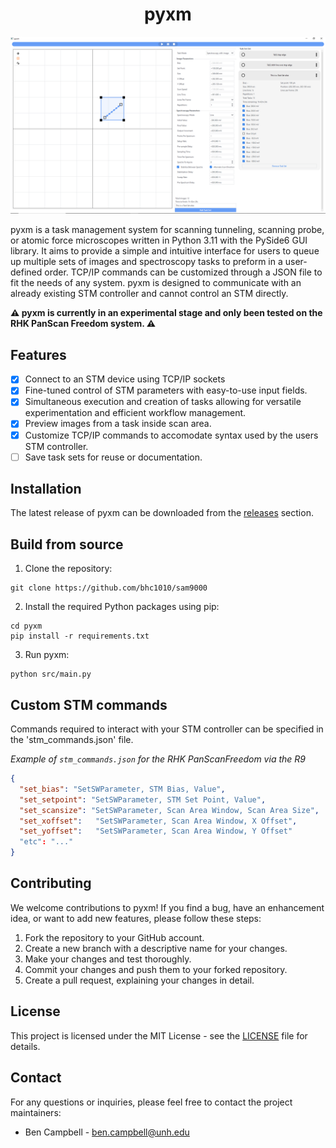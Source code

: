 <h1 align="center">
pyxm 
</h1>

![pyxm app](https://github.com/HollenLab/pyxm/blob/main/assets/pyxm.png)

pyxm is a task management system for scanning tunneling, scanning probe, or atomic force microscopes written in Python 3.11 with the PySide6 GUI library.
It aims to provide a simple and intuitive interface for users to queue up multiple sets of images and spectroscopy tasks to preform in a user-defined order.
TCP/IP commands can be customized through a JSON file to fit the needs of any system.
pyxm is designed to communicate with an already existing STM controller and cannot control an STM directly.

**⚠️ pyxm is currently in an experimental stage and only been tested on the RHK PanScan Freedom system. ⚠️**

## Features

- [x] Connect to an STM device using TCP/IP sockets
- [x] Fine-tuned control of STM parameters with easy-to-use input fields.
- [x] Simultaneous execution and creation of tasks allowing for versatile experimentation and efficient workflow management.
- [x] Preview images from a task inside scan area.
- [x] Customize TCP/IP commands to accomodate syntax used by the users STM controller.
- [ ] Save task sets for reuse or documentation.

## Installation
The latest release of pyxm can be downloaded from the [releases](https://github.com/bhc1010/pyxm/releases) section.

## Build from source

1. Clone the repository:
```console
git clone https://github.com/bhc1010/sam9000
```

2. Install the required Python packages using pip:
```console
cd pyxm
pip install -r requirements.txt
```

3. Run pyxm:
```console
python src/main.py
```

## Custom STM commands
Commands required to interact with your STM controller can be specified in the 'stm_commands.json' file.

_Example of `stm_commands.json` for the RHK PanScanFreedom via the R9_

```json
{
  "set_bias": "SetSWParameter, STM Bias, Value",
  "set_setpoint": "SetSWParameter, STM Set Point, Value",
  "set_scansize": "SetSWParameter, Scan Area Window, Scan Area Size",
  "set_xoffset":   "SetSWParameter, Scan Area Window, X Offset",
  "set_yoffset":   "SetSWParameter, Scan Area Window, Y Offset"
  "etc": "..."
}
```

## Contributing

We welcome contributions to pyxm! If you find a bug, have an enhancement idea, or want to add new features, please follow these steps:

1. Fork the repository to your GitHub account.
2. Create a new branch with a descriptive name for your changes.
3. Make your changes and test thoroughly.
4. Commit your changes and push them to your forked repository.
5. Create a pull request, explaining your changes in detail.

## License

This project is licensed under the MIT License - see the [LICENSE](LICENSE) file for details.

## Contact

For any questions or inquiries, please feel free to contact the project maintainers:

- Ben Campbell - [ben.campbell@unh.edu](mailto:ben.campbell@unh.edu)
